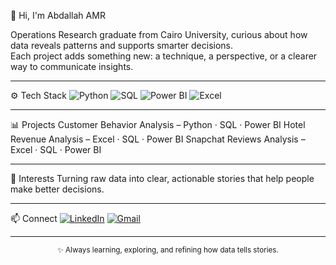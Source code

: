 👋 Hi, I'm Abdallah AMR

Operations Research graduate from Cairo University, curious about how data reveals patterns and supports smarter decisions.  
Each project adds something new: a technique, a perspective, or a clearer way to communicate insights.

---

⚙️ Tech Stack
![Python](https://img.shields.io/badge/Python-3776AB?style=flat&logo=python&logoColor=white)
![SQL](https://img.shields.io/badge/SQL-316192?style=flat&logo=postgresql&logoColor=white)
![Power BI](https://img.shields.io/badge/Power%20BI-F2C811?style=flat&logo=powerbi&logoColor=black)
![Excel](https://img.shields.io/badge/Excel-217346?style=flat&logo=microsoft-excel&logoColor=white)

---

📊 Projects
Customer Behavior Analysis – Python · SQL · Power BI
Hotel Revenue Analysis – Excel · SQL · Power BI
Snapchat Reviews Analysis – Excel · SQL · Power BI

---

🧠 Interests
Turning raw data into clear, actionable stories that help people make better decisions.

---

📫 Connect
[![LinkedIn](https://img.shields.io/badge/LinkedIn-0077B5?style=flat&logo=linkedin&logoColor=white)](www.linkedin.com/in/abdallah-amr-742070319)
[![Gmail](https://img.shields.io/badge/Email-D14836?style=flat&logo=gmail&logoColor=white)](mailto:amrosyphotos1@gmail.com)

---

<p align="center">
  <sub>✨ Always learning, exploring, and refining how data tells stories.</sub>
</p>
